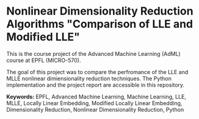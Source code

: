 # Nonlinear Dimensionality Reduction Algorithms "Comparison of LLE and Modified LLE"

This is the course project of the Advanced Machine Learning (AdML) course at EPFL (MICRO-570).<br>

The goal of this project was to compare the perfromance of the LLE and MLLE nonlinear dimiensionality reduction techniques.
The Python implementation and the project report are accessible in this repository.<br>

<strong>Keywords:</strong> EPFL, Advanced Machine Learning, Machine Learning, LLE, MLLE, Locally Linear Embedding, Modified Locally Linear Embedding, Dimensionality Reduction, Nonlinear Dimensionality Reduction, Python 
